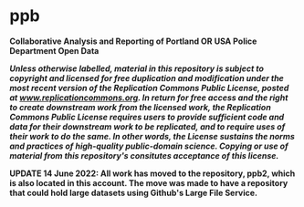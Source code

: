 # ppb
__Collaborative Analysis and Reporting of Portland OR USA Police Department Open Data__

___Unless otherwise labelled, material in this repository is subject to copyright and licensed for free duplication and modification under the most recent version of the Replication Commons Public License, posted at www.replicationcommons.org.  In return for free access and the right to create downstream work from the licensed work, the Replication Commons Public License requires users to provide sufficient code and data for their downstream work to be replicated, and to require uses of their work to do the same.  In other words, the License sustains the norms and practices of high-quality public-domain science.  Copying or use of material from this repository's consitutes acceptance of this license.___ 

__UPDATE 14 June 2022:  All work has moved to the repository, ppb2, which is also located in this account.  The move was made to have a repository that could hold large datasets using Github's Large File Service.__

